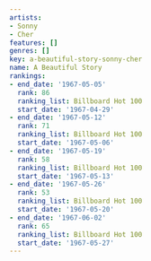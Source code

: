 ```yaml
---
artists:
- Sonny
- Cher
features: []
genres: []
key: a-beautiful-story-sonny-cher
name: A Beautiful Story
rankings:
- end_date: '1967-05-05'
  rank: 86
  ranking_list: Billboard Hot 100
  start_date: '1967-04-29'
- end_date: '1967-05-12'
  rank: 71
  ranking_list: Billboard Hot 100
  start_date: '1967-05-06'
- end_date: '1967-05-19'
  rank: 58
  ranking_list: Billboard Hot 100
  start_date: '1967-05-13'
- end_date: '1967-05-26'
  rank: 53
  ranking_list: Billboard Hot 100
  start_date: '1967-05-20'
- end_date: '1967-06-02'
  rank: 65
  ranking_list: Billboard Hot 100
  start_date: '1967-05-27'
---
```


